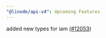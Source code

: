 ```yaml
---
"@linode/api-v4": Upcoming Features
---
```


added new types for iam ([#12053](https://github.com/linode/manager/pull/12053))
